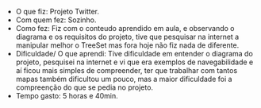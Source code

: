 - O que fiz: Projeto Twitter.
- Com quem fez: Sozinho.
- Como fez: Fiz com o conteudo aprendido em aula, e observando o diagrama e os requisitos do projeto, tive que pesquisar na internet a manipular melhor o TreeSet mas fora hoje não fiz nada de diferente.
- Dificuldade/ O que aprendi: Tive dificuldade em entender o diagrama do projeto, pesquisei na internet e vi que era exemplos de navegabilidade e aí ficou mais simples de compreender, ter que trabalhar com tantos mapas também dificultou um pouco, mas a maior dificuldade foi a compreenção do que se pedia no projeto.
- Tempo gasto: 5 horas e 40min.